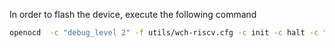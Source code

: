 In order to flash the device, execute the following command

```bash
openocd  -c "debug_level 2" -f utils/wch-riscv.cfg -c init -c halt -c "program {target/riscv32imfc-unknown-none-elf/debug/dumper} verify reset" -c shutdown
```
